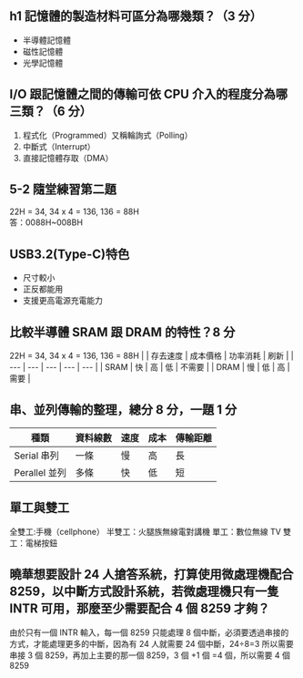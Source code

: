 ## h1 記憶體的製造材料可區分為哪幾類？（3 分）

- 半導體記憶體
- 磁性記憶體
- 光學記憶體

## I/O 跟記憶體之間的傳輸可依 CPU 介入的程度分為哪三類？（6 分）

1. 程式化（Programmed）又稱輪詢式（Polling）
2. 中斷式（Interrupt）
3. 直接記憶體存取（DMA）

## 5-2 隨堂練習第二題

22H = 34, 34 x 4 = 136, 136 = 88H  
答：0088H~008BH

## USB3.2(Type-C)特色

- 尺寸較小
- 正反都能用
- 支援更高電源充電能力

## 比較半導體 SRAM 跟 DRAM 的特性？8 分

22H = 34, 34 x 4 = 136, 136 = 88H
| | 存去速度 | 成本價格 | 功率消耗 | 刷新 |
| --- | --- | --- | --- | --- |
| SRAM | 快 | 高 | 低 | 不需要 |
| DRAM | 慢 | 低 | 高 | 需要 |

## 串、並列傳輸的整理，總分 8 分，一題 1 分

| 種類          | 資料線數 | 速度 | 成本 | 傳輸距離 |
| ------------- | -------- | ---- | ---- | -------- |
| Serial 串列   | 一條     | 慢   | 高   | 長       |
| Perallel 並列 | 多條     | 快   | 低   | 短       |

## 單工與雙工

全雙工:手機（cellphone）
半雙工：火腿族無線電對講機
單工：數位無線 TV
雙工：電梯按鈕

## 曉華想要設計 24 人搶答系統，打算使用微處理機配合 8259，以中斷方式設計系統，若微處理機只有一隻 INTR 可用，那麼至少需要配合 4 個 8259 才夠？

由於只有一個 INTR 輸入，每一個 8259 只能處理 8 個中斷，必須要透過串接的方式，才能處理更多的中斷，因為有 24 人就需要 24 個中斷，24÷8=3 所以需要串接 3 個 8259，再加上主要的那一個 8259，3 個 +1 個 =4 個，所以需要 4 個 8259
